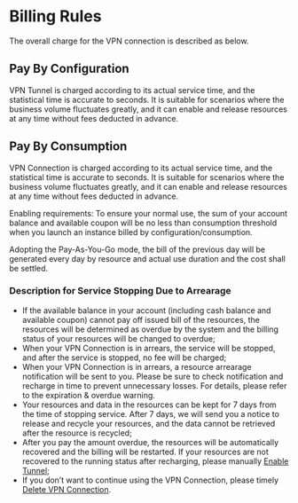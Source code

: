 # Billing Rules
The overall charge for the VPN connection is described as below.

## Pay By Configuration

VPN Tunnel is charged according to its actual service time, and the statistical time is accurate to seconds. It is suitable for scenarios where the business volume fluctuates greatly, and it can enable and release resources at any time without fees deducted in advance.

## Pay By Consumption

VPN Connection is charged according to its actual service time, and the statistical time is accurate to seconds. It is suitable for scenarios where the business volume fluctuates greatly, and it can enable and release resources at any time without fees deducted in advance.

Enabling requirements: To ensure your normal use, the sum of your account balance and available coupon will be no less than consumption threshold when you launch an instance billed by configuration/consumption.

Adopting the Pay-As-You-Go mode, the bill of the previous day will be generated every day by resource and actual use duration and the cost shall be settled.

### Description for Service Stopping Due to Arrearage
* If the available balance in your account (including cash balance and available coupon) cannot pay off issued bill of the resources, the resources will be determined as overdue by the system and the billing status of your resources will be changed to overdue;
* When your VPN Connection is in arrears, the service will be stopped, and after the service is stopped, no fee will be charged;
* When your VPN Connection is in arrears, a resource arrearage notification will be sent to you. Please be sure to check notification and recharge in time to prevent unnecessary losses. For details, please refer to the expiration & overdue warning.
* Your resources and data in the resources can be kept for 7 days from the time of stopping service. After 7 days, we will send you a notice to release and recycle your resources, and the data cannot be retrieved after the resource is recycled;
* After you pay the amount overdue, the resources will be automatically recovered and the billing will be restarted. If your resources are not recovered to the running status after recharging, please manually [Enable Tunnel](../Operation-Guide/VPN-Connection-Management/VPN-Tunnel-Configuration.md);
* If you don’t want to continue using the VPN Connection, please timely [Delete VPN Connection](../Operation-Guide/VPN-Connection-Management/VPN-Connection-Configuration.md).
